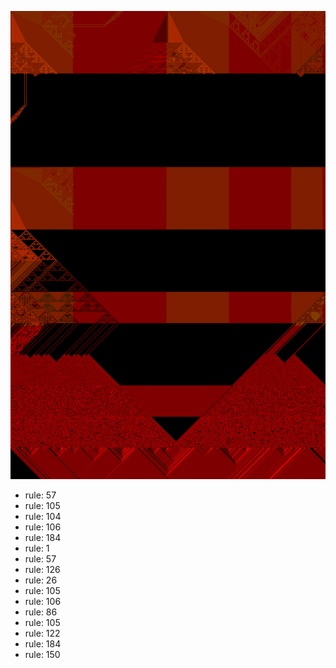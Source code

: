 ![photo](./output.png) 
 * rule: 57
* rule: 105
* rule: 104
* rule: 106
* rule: 184
* rule: 1
* rule: 57
* rule: 126
* rule: 26
* rule: 105
* rule: 106
* rule: 86
* rule: 105
* rule: 122
* rule: 184
* rule: 150
